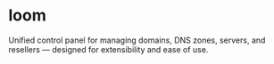 # loom
Unified control panel for managing domains, DNS zones, servers, and resellers — designed for extensibility and ease of use.
